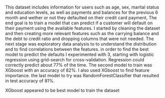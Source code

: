 This dataset includes information for users such as age, sex, marital status and education levels, as well as payments and balances for the previous 6 month and wether or not they defaulted on their credit card payment,
The end goal is to train a model that can predict if a customer will default on their payment using the available features.
I started by cleaning the dataset and then creating more relevant features such as the carrying balance and the debt to credit ratio and dropping columns that were not needed.
The next stage was exploratory data analysis to to understand the distribution and to find correlations between the features.
in order to find the best model to predict the defaults I experimented with 3, starting with logistic regression using grid-search for cross-validation. Regression could correctly predict about 77% of the time.
The second model to train was XGboost with an accuracy of 82%. I also used XGboost to find feature importance.
the last model to try was RandomForestClassifier that resulted in test accuracy of 81%.

XGboost appeared to be best model to train the dataset 
